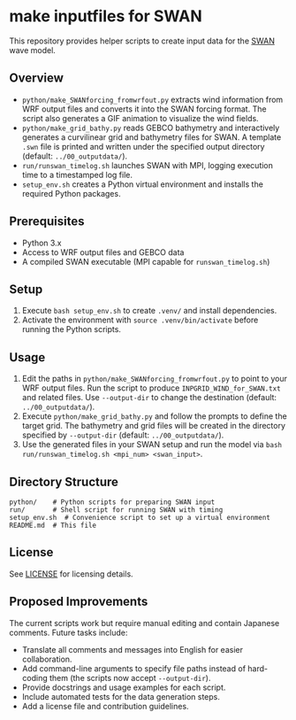 # make inputfiles for SWAN

This repository provides helper scripts to create input data for the [SWAN](https://swanmodel.sourceforge.io/) wave model.

## Overview
- `python/make_SWANforcing_fromwrfout.py` extracts wind information from WRF output files and converts it into the SWAN forcing format. The script also generates a GIF animation to visualize the wind fields.
- `python/make_grid_bathy.py` reads GEBCO bathymetry and interactively generates a curvilinear grid and bathymetry files for SWAN. A template `.swn` file is printed and written under the specified output directory (default: `../00_outputdata/`).
- `run/runswan_timelog.sh` launches SWAN with MPI, logging execution time to a timestamped log file.
- `setup_env.sh` creates a Python virtual environment and installs the required Python packages.

## Prerequisites
- Python 3.x
- Access to WRF output files and GEBCO data
- A compiled SWAN executable (MPI capable for `runswan_timelog.sh`)

## Setup
1. Execute `bash setup_env.sh` to create `.venv/` and install dependencies.
2. Activate the environment with `source .venv/bin/activate` before running the Python scripts.

## Usage
1. Edit the paths in `python/make_SWANforcing_fromwrfout.py` to point to your WRF output files. Run the script to produce `INPGRID_WIND_for_SWAN.txt` and related files. Use `--output-dir` to change the destination (default: `../00_outputdata/`).
2. Execute `python/make_grid_bathy.py` and follow the prompts to define the target grid. The bathymetry and grid files will be created in the directory specified by `--output-dir` (default: `../00_outputdata/`).
3. Use the generated files in your SWAN setup and run the model via `bash run/runswan_timelog.sh <mpi_num> <swan_input>`.

## Directory Structure
```
python/    # Python scripts for preparing SWAN input
run/       # Shell script for running SWAN with timing
setup_env.sh  # Convenience script to set up a virtual environment
README.md  # This file
```

## License
See [LICENSE](LICENSE) for licensing details.

## Proposed Improvements
The current scripts work but require manual editing and contain Japanese comments. Future tasks include:
- Translate all comments and messages into English for easier collaboration.
- Add command-line arguments to specify file paths instead of hard-coding them (the scripts now accept `--output-dir`).
- Provide docstrings and usage examples for each script.
- Include automated tests for the data generation steps.
- Add a license file and contribution guidelines.


